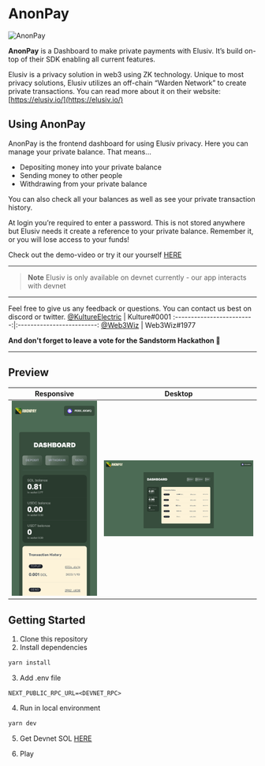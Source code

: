# AnonPay
![AnonPay](/public/anon-pay-logo-with-text.png)

**AnonPay** is a Dashboard to make private payments with Elusiv. It’s build on-top of their SDK enabling all current features.

Elusiv is a privacy solution in web3 using ZK technology. Unique to most privacy solutions, Elusiv utilizes an off-chain “Warden Network” to create private transactions. You can read more about it on their website: [https://elusiv.io/](https://elusiv.io/)

## Using AnonPay

AnonPay is the frontend dashboard for using Elusiv privacy. Here you can manage your private balance. That means…

- Depositing money into your private balance
- Sending money to other people
- Withdrawing from your private balance

You can also check all your balances as well as see your private transaction history.

At login you’re required to enter a password. This is not stored anywhere but Elusiv needs it create a reference to your private balance. Remember it, or you will lose access to your funds!

Check out the demo-video or try it our yourself [HERE](https://anonpay.vercel.app/)

---

> **Note**
> Elusiv is only available on devnet currently - our app interacts with devnet

---

Feel free to give us any feedback or questions. You can contact us best on discord or twitter.
[@KultureElectric](https://twitter.com/KultureElectric) | Kulture#0001
:-------------------------:|:-------------------------:
[@Web3Wiz](https://twitter.com/Web3Wiz) | Web3Wiz#1977


**And don't forget to leave a vote for the Sandstorm Hackathon 🙏**

---

## Preview

Responsive                     |  Desktop
:-------------------------:|:-------------------------:
![AnonPay Mobile](/public/AnonPay-Mobile.png)  |  ![AnonPay Desktop](/public/AnonPay-Desktop.png)

## Getting Started

1. Clone this repository
2. Install dependencies
```bash
yarn install
```
3. Add .env file
```
NEXT_PUBLIC_RPC_URL=<DEVNET_RPC>
```
4. Run in local environment
```bash
yarn dev
```
5. Get Devnet SOL [HERE](https://sol-faucet.avaulto.com/)

6. Play

